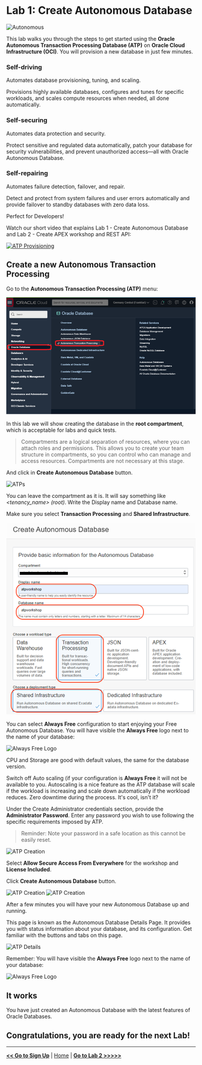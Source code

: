 # Lab 1: Create Autonomous Database

![Autonomous](../images/adb_banner.png)

This lab walks you through the steps to get started using the **Oracle Autonomous Transaction Processing Database (ATP)** on **Oracle Cloud Infrastructure (OCI)**. You will provision a new database in just few minutes.

### Self-driving

Automates database provisioning, tuning, and scaling.

Provisions highly available databases, configures and tunes for specific workloads, and scales compute resources when needed, all done automatically.

### Self-securing

Automates data protection and security.

Protect sensitive and regulated data automatically, patch your database for security vulnerabilities, and prevent unauthorized access—all with Oracle Autonomous Database.

### Self-repairing

Automates failure detection, failover, and repair.

Detect and protect from system failures and user errors automatically and provide failover to standby databases with zero data loss.

Perfect for Developers!

Watch our short video that explains Lab 1 - Create Autonomous Database and Lab 2 - Create APEX workshop and REST API:

[![ATP Provisioning](https://img.youtube.com/vi/S9WPR0N0f2E/hqdefault.jpg)](https://youtu.be/S9WPR0N0f2E)

## Create a new Autonomous Transaction Processing

Go to the **Autonomous Transaction Processing (ATP)** menu:

![Menu ATP](./../images/menu_atp_1.png)

In this lab we will show creating the database in the **root compartment**, which is acceptable for labs and quick tests. 

> Compartments are a logical separation of resources,  where you can attach roles and permissions. This allows you to create your team structure in compartments, so you can control who can manage and access resources. Compartments are not necessary at this stage.

And click in **Create Autonomous Database** button.

![ATPs](./../images/atps.png)

You can leave the compartment as it is. It will say something like _<tenancy_name> (root)_. Write the Display name and Database name.

Make sure you select **Transaction Processing** and **Shared Infrastructure**.

![ATP Creation](../images/atp_creation_1_2.png)

You can select **Always Free** configuration to start enjoying your Free Autonomous Database. You will have visible the **Always Free** logo next to the name of your database:

![Always Free Logo](../images/always_free_logo.png)

CPU and Storage are good with default values, the same for the database version.

Switch off Auto scaling (if your configuration is **Always Free** it will not be available to you. Autoscaling is a nice feature as the ATP database will scale if the workload is increasing and scale down automatically if the workload reduces. Zero downtime during the process. It's cool, isn't it?

Under the Create Administrator credentials section, provide the **Administrator Password**. Enter any password you wish to use following the specific requirements imposed by ATP.

> Reminder: Note your password in a safe location as this cannot be easily reset.

![ATP Creation](../images/atp_creation_2.png)

Select **Allow Secure Access From Everywhere** for the workshop and **License Included**.

Click **Create Autonomous Database** button.

![ATP Creation](../images/atp_creation_3.png)
![ATP Creation](../images/atp_creation_4.png)

After a few minutes you will have your new Autonomous Database up and running.

This page is known as the Autonomous Database Details Page. It provides you with status information about your database, and its configuration.  Get familiar with the buttons and tabs on this page.

![ATP Details](../images/atp_details.png)

Remember: You will have visible the **Always Free** logo next to the name of your database:

![Always Free Logo](../images/always_free_logo.png)

## It works

You  have just created an Autonomous Database with the latest features of Oracle Databases.

## Congratulations, you are ready for the next Lab!

---

[**<< Go to Sign Up**](../lab0/README.md) | [Home](../README.md) | [**Go to Lab 2 >>>>>**](../lab2/README.md)

